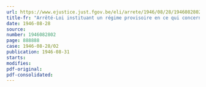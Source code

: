 ```yaml
---
url: https://www.ejustice.just.fgov.be/eli/arrete/1946/08/28/1946082802/justel
title-fr: "Arrêté-Loi instituant un régime provisoire en ce qui concerne l'échéance des baux à ferme (abrogé par AM 31-03-1948, art. 7)"
date: 1946-08-28
source:
number: 1946082802
page: 888888
case: 1946-08-28/02
publication: 1946-08-31
starts:
modifies:
pdf-original:
pdf-consolidated:
---
```


